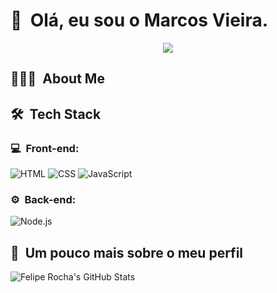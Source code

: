 <h1>👋 &nbsp;Olá, eu sou o Marcos Vieira.</h1>

<p align="center">
<a href="https://www.linkedin.com/in/marcos-vieira-b5407192/"><img src="https://img.shields.io/badge/Marcos%20Vieira-0077B5?style=for-the-badge&logo=linkedin&logoColor=white"/></a>






</p>

<h2> 👨🏻‍💻 &nbsp;About Me </h2>


<h2> 🛠 &nbsp;Tech Stack</h2>
<h3>💻 &nbsp;Front-end:</h3>

![HTML](https://img.shields.io/badge/-HTML-333333?style=flat&logo=HTML5)
![CSS](https://img.shields.io/badge/-CSS-333333?style=flat&logo=CSS3&logoColor=1572B6)
![JavaScript](https://img.shields.io/badge/-JavaScript-333333?style=flat&logo=javascript)


<h3>⚙️ &nbsp;Back-end:</h3>

![Node.js](https://img.shields.io/badge/-Node.js-333333?style=flat&logo=node.js)

<h2>🚀 &nbsp;Um pouco mais sobre o meu perfil</h2>

![Felipe Rocha's GitHub Stats](https://github-readme-stats.vercel.app/api?username=marvieiradev&show_icons=true&theme=dracula)
